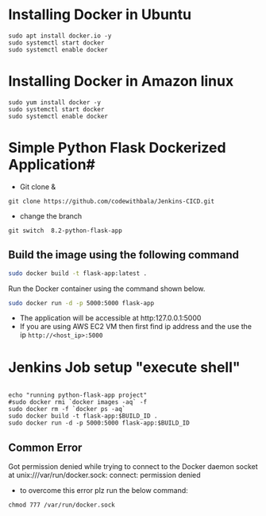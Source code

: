# Installing Docker in Ubuntu 

```
sudo apt install docker.io -y
sudo systemctl start docker 
sudo systemctl enable docker 

```

# Installing Docker in Amazon linux
```
sudo yum install docker -y 
sudo systemctl start docker 
sudo systemctl enable docker 

```

# Simple Python Flask Dockerized Application#

- Git clone &
```
git clone https://github.com/codewithbala/Jenkins-CICD.git

```
- change the branch
```
git switch  8.2-python-flask-app
```
## Build the image using the following command

```bash
sudo docker build -t flask-app:latest .
```

Run the Docker container using the command shown below.

```bash
sudo docker run -d -p 5000:5000 flask-app

```

- The application will be accessible at http:127.0.0.1:5000 
- If you are using AWS EC2 VM then first find ip address  and the use the ip `http://<host_ip>:5000`


# Jenkins Job setup "execute shell"

```

echo "running python-flask-app project"
#sudo docker rmi `docker images -aq` -f
sudo docker rm -f `docker ps -aq` 
sudo docker build -t flask-app:$BUILD_ID .
sudo docker run -d -p 5000:5000 flask-app:$BUILD_ID

```

## Common Error
 Got permission denied while trying to connect to the Docker daemon socket at unix:///var/run/docker.sock: connect: permission denied

- to overcome this error plz run the below command:
```
chmod 777 /var/run/docker.sock
```
